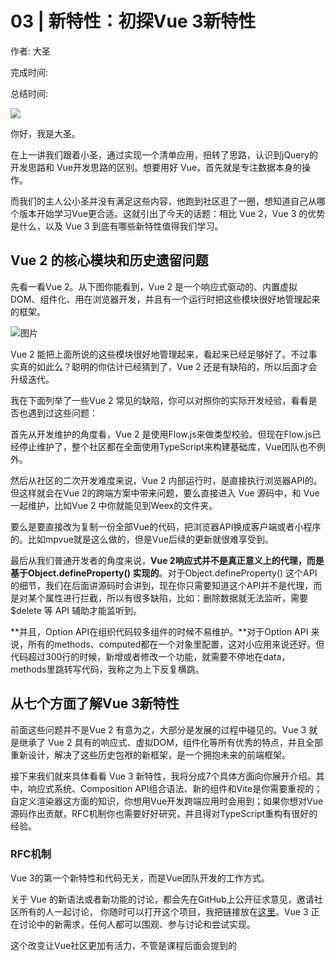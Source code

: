 # 03 \| 新特性：初探Vue 3新特性

作者: 大圣

完成时间:

总结时间:

![](<https://static001.geekbang.org/resource/image/49/bd/49423ff66e6cfd08d3acd2751ea79ebd.jpg>)

<audio><source src="https://static001.geekbang.org/resource/audio/b4/34/b43a2d702a83e0b1cd4eb80f083f9e34.mp3" type="audio/mpeg"></audio>

你好，我是大圣。

在上一讲我们跟着小圣，通过实现一个清单应用，扭转了思路，认识到jQuery的开发思路和 Vue开发思路的区别。想要用好 Vue，首先就是专注数据本身的操作。

而我们的主人公小圣并没有满足这些内容，他跑到社区逛了一圈，想知道自己从哪个版本开始学习Vue更合适。这就引出了今天的话题：相比 Vue 2，Vue 3 的优势是什么，以及 Vue 3 到底有哪些新特性值得我们学习。

## Vue 2 的核心模块和历史遗留问题

先看一看Vue 2。从下图你能看到，Vue 2 是一个响应式驱动的、内置虚拟DOM、组件化、用在浏览器开发，并且有一个运行时把这些模块很好地管理起来的框架。

![图片](<https://static001.geekbang.org/resource/image/df/a2/df099da509445a941d129eb9696935a2.jpg?wh=1661x957>)

Vue 2 能把上面所说的这些模块很好地管理起来，看起来已经足够好了。不过事实真的如此么？聪明的你估计已经猜到了，Vue 2 还是有缺陷的，所以后面才会升级迭代。

我在下面列举了一些Vue 2 常见的缺陷，你可以对照你的实际开发经验，看看是否也遇到过这些问题：

首先从开发维护的角度看，Vue 2 是使用Flow.js来做类型校验。但现在Flow.js已经停止维护了，整个社区都在全面使用TypeScript来构建基础库，Vue团队也不例外。

然后从社区的二次开发难度来说，Vue 2 内部运行时，是直接执行浏览器API的。但这样就会在Vue 2的跨端方案中带来问题，要么直接进入 Vue 源码中，和 Vue 一起维护，比如Vue 2 中你就能见到Weex的文件夹。

<!-- [[[read_end]]] -->

要么是要直接改为复制一份全部Vue的代码，把浏览器API换成客户端或者小程序的。比如mpvue就是这么做的，但是Vue后续的更新就很难享受到。

最后从我们普通开发者的角度来说，**Vue 2响应式并不是真正意义上的代理，而是基于Object.defineProperty() 实现的**。对于Object.defineProperty() 这个API的细节，我们在后面讲源码时会讲到，现在你只需要知道这个API并不是代理，而是对某个属性进行拦截，所以有很多缺陷，比如：删除数据就无法监听，需要 $delete 等 API 辅助才能监听到。

**并且，Option API在组织代码较多组件的时候不易维护。**对于Option API 来说，所有的methods、computed都在一个对象里配置，这对小应用来说还好。但代码超过300行的时候，新增或者修改一个功能，就需要不停地在data，methods里跳转写代码，我称之为上下反复横跳。

## 从七个方面了解Vue 3新特性

前面这些问题并不是Vue 2 有意为之，大部分是发展的过程中碰见的。Vue 3 就是继承了 Vue 2 具有的响应式、虚拟DOM，组件化等所有优秀的特点，并且全部重新设计，解决了这些历史包袱的新框架，是一个拥抱未来的前端框架。

接下来我们就来具体看看 Vue 3 新特性，我将分成7个具体方面向你展开介绍。其中，响应式系统、Composition API组合语法、新的组件和Vite是你需要重视的；自定义渲染器这方面的知识，你想用Vue开发跨端应用时会用到；如果你想对Vue源码作出贡献，RFC机制你也需要好好研究，并且得对TypeScript重构有很好的经验。

### RFC机制

Vue 3的第一个新特性和代码无关，而是Vue团队开发的工作方式。

关于 Vue 的新语法或者新功能的讨论，都会先在GitHub上公开征求意见，邀请社区所有的人一起讨论， 你随时可以打开这个项目，我把链接放在[这里](<https://github.com/vuejs/rfcs>)。Vue 3 正在讨论中的新需求，任何人都可以围观、参与讨论和尝试实现。

这个改变让Vue社区更加有活力，不管是课程后面会提到的<script setup>，还是 Vue 3 引入的ref API，你都可以在这个项目中看到每个需求从诞生到最终被Vue采纳的来龙去脉，这能帮助我们更好地了解Vue的发展。

Vue很长一段时间都是尤雨溪一个人维护，感慨尤雨溪战斗力的同时，社区也有很多人对Vue的稳定性提出质疑。后来尤雨溪吸纳了社区的人，并成立了Core Team。Vue 3 在此基础之上更进一步，全面拥抱社区，任何对Vue感兴趣的人都可以参与新特性的讨论。

![图片](<https://static001.geekbang.org/resource/image/61/68/61bb976a8165ef2e2f177d9e51c8bd68.png?wh=1534x1094>)

RFC的引入，让Vue生态更加开放，在开发方式的新特性之外，我们搞技术的还是要回归代码，下面我来说说Vue 3 在代码层面所做的具体优化。

### 响应式系统

Vue 2 的响应式机制是基于Object.defineProperty()这个API实现的，此外，Vue还使用了Proxy，这两者看起来都像是对数据的读写进行拦截，但是defineProperty是拦截具体某个属性，Proxy才是真正的“代理”。

怎么理解这两者的区别呢？我们首先看defineProperty这个API，defineProperty的使用，要明确地写在代码里，下面是示例代码：

```xml
Object.defineProperty(obj, 'title', {
&nbsp; get() {},
&nbsp; set() {},
})
```

当项目里“读取obj.title”和“修改obj.title”的时候被defineProperty拦截，但defineProperty对不存在的属性无法拦截，所以 Vue 2 中所有数据必须要在data里声明。

而且，如果title是一个数组的时候，对数组的操作，并不会改变obj.title的指向，虽然我们可以通过拦截.push等操作实现部分功能，但是对数组的长度的修改等操作还是无法实现拦截，所以还需要额外的$set等API。

而Proxy这个API就是真正的代理了，我们先看它的用法：

```xml
new Proxy(obj, {
  get() { },
  set() { },
})
```

需要注意的是，虽然 Proxy 拦截obj这个数据，但obj具体是什么属性，Proxy则不关心，统一都拦截了。而且Proxy还可以监听更多的数据格式，比如Set、Map，这是 Vue 2 做不到的。

当然，Proxy存在一些兼容性问题，这也是为什么Vue 3 不兼容IE11以下的浏览器的原因，还好现在IE用的人不多了。

**更重要的是，我觉得Proxy代表一种方向，就是框架会越来越多的拥抱浏览器的新特性。**在Proxy普及之前，我们是没有办法完整的监听一个JavaScript对象的变化，只能使用Object.defineProperty()去实现一部分功能。

前端框架利用浏览器的新特性来完善自己，才会让前端这个生态更繁荣，抛弃旧的浏览器是早晚的事。

这里你掌握Proxy的优势就可以了，具体的使用我们后面会自己手写一个，帮助你深入理解。

### 自定义渲染器

Vue 2 内部所有的模块都是揉在一起的，这样做会导致不好扩展的问题，刚才我也提到了这一点。Vue 3 是怎么解决这个问题的呢？那就是拆包，使用最近流行的monorepo管理方式，响应式、编译和运行时全部独立了，变成下图所示的模样：

![图片](<https://static001.geekbang.org/resource/image/95/0c/9573fb8b18cb694fe9959b82742ecb0c.jpg?wh=1444x824>)

**我们能看到，在Vue 3 的组织架构中，响应式独立了出来。**而Vue 2 的响应式只服务于Vue，Vue 3 的响应式就和Vue解耦了，你甚至可以在Node.js和React中使用响应式。

渲染的逻辑也拆成了**平台无关渲染逻辑**和**浏览器渲染API**两部分 。

在这个架构下，Node的一些库，甚至React都可以依赖响应式。在任何时候，如果你希望数据被修改了之后能通知你，你都可以单独依赖Vue 3 的响应式。

那么，在你想使用Vue 3 开发小程序、开发canvas小游戏以及开发客户端的时候，就不用全部fork Vue的代码，只需要实现平台的渲染逻辑就可以。

![图片](<https://static001.geekbang.org/resource/image/27/f6/2742614d6d43134084835a44079313f6.jpg?wh=1920x939>)

就像动画片《战神金刚》，五个机器人可以独立执行任务，但关键时刻，高呼一声“我来组成头部”，就可以合体，从而发挥整体的作用。Vue 3 也是一样，响应式、编译和运行时几部分组合在一起就是运行在浏览器端的Vue 3，每个模块又都可以独立扩展出新的功能。

### 全部模块使用TypeScript重构

由于小圣之前只是用JavaScript来构建他的前端项目，而JavaScript是弱类型的语言。类型系统带来的好处以后我再跟他细说，现在只是笼统地告诉他，**类型系统带来了更方便的提示，并且让我们的代码能够更健壮**。

我们还是结合例子来看看，在下面这段代码中，我们首先定义了name这个变量，在定义的时候标记的是一个字符串，因而后面给它赋值时，赋值为数字就会报错。

之后，我们定义一个类型 Person，里面的变量name是字符串类型，变量age是数字类型。违反这个设置的数据就报错，这在多人协同和长期维护的项目里带来的收益是巨大的，因为这样可以使错误的代码在编译阶段就被发现，从而避免程序上线运行后，可能会发生的更大的异常错误。

```xml
let name:string = '我是个靓仔'
name = 1 // 报错
interface Person {
    name: string;
    age: number;
}
let me:Person = {
  name:'靓仔圣',
  age:18
}

me.age = '整条街' // 报错
```

所以大部分开源的框架都会引入类型系统，来对JavaScript进行限制。这样做的原因，就是我们前面提到的两点：**第一点是，类型系统带来了更方便的提示；第二点是，类型系统让代码更健壮**。

Vue 2 那个时代基本只有两个技术选型，Facebook家的Flow.js和微软家的TypeScript。Vue 2选Flow.js没问题，但是现在Flow.js被抛弃了。Vue 3 选择了TypeScript，TypeScript官方也对使用TypeScript开发Vue 3 项目的团队也更加友好。

### Composition API 组合语法

Composition API 是Vue 3 中我最喜欢的一个特性，我们也叫它组合API。

先举个Vue 2 中的简单例子，一个累加器，并且还有一个计算属性显示累加器乘以2的结果。

```xml
<div id="app">

  <h1 @click="add">{{count}} * 2 = {{double}}</h1>
</div>
<script src="https://unpkg.com/vue@next"></script>
<script>
let App = {
  data(){
    return {
      count:1
    }
  },
  methods:{
    add(){
      this.count++
    }
  },
  computed:{
    double(){
      return this.count*2
    }
  }
}
Vue.createApp(App).mount('#app')
</script>
```

在Vue 3 中，除了上面这种这个写法，我们还可以采用下方的写法，新增一个setup配置：

```xml
<div id="app">
  <h1 @click="add">{{state.count}} * 2 = {{double}}</h1>
</div>
<script src="https://unpkg.com/vue@next"></script>
<script>
const {reactive,computed} = Vue
let App = {
  setup(){
    const state = reactive({
      count:1
    })
    function add(){
      state.count++
    }
    const double = computed(()=>state.count*2)
    return {state,add,double}
  }
}
Vue.createApp(App).mount('#app')
</script>
```

使用Composition API后，代码看起来很烦琐，没有Vue 2 中 Options API 的写法简单好懂，但Options API的写法也有几个很严重的问题：

- 由于所有数据都挂载在this之上，因而Options API 的写法对TypeScript的类型推导很不友好，并且这样也不好做Tree-shaking清理代码。
- 新增功能基本都得修改data、method等配置，并且代码上300行之后，会经常上下反复横跳，开发很痛苦。
- 代码不好复用，Vue 2 的组件很难抽离通用逻辑，只能使用mixin，还会带来命名冲突的问题。

<!-- -->

我们使用Composition API 后，虽然看起来烦琐了一些，但是带来了诸多好处：

- 所有API都是import 引入的（现在我们的例子还没有工程化，后续会加入）。用到的功能都import进来，对Tree-shaking很友好，我的例子里没用到功能，打包的时候会被清理掉 ，减小包的大小。
- 不再上下反复横跳，我们可以把一个功能模块的methods、data都放在一起书写，维护更轻松。
- 代码方便复用，可以把一个功能所有的methods、data封装在一个独立的函数里，复用代码非常容易。
- Composotion API 新增的return等语句，在实际项目中使用<script setup>特性可以清除， 我们后续项目中都会用到这样的操作。

<!-- -->

**Composition API对我们开发Vue项目起到了巨大的帮助。**下面这个示例图很好地说明了问题：每一个功能模块的代码颜色一样，左边是Options API，一个功能的代码零散的分布在data，methods等配置内，维护起来很麻烦，而右边的Compositon API就不一样了，每个功能模块都在一起维护。

![](<https://static001.geekbang.org/resource/image/a0/5f/a0010538b40e48fc5fc68b0eed2b025f.jpg?wh=3220x2046>)

其实还可以更进一步，如果每个颜色块代码，我们都拆分出去一个函数，我们就会写出类似上面右侧风格的代码，每个数据来源都清晰可见，而且每个功能函数都可以在各个地方复用。对于Vue 3 采用的这种代码风格，小圣同学直呼清爽。

### 新的组件

Vue 3 还内置了Fragment、Teleport 和 Suspense三个新组件。这个倒不难，项目中用到的时候会详细剖析，现在你只需要这仨是啥就行，以及它们的用途即可：

- Fragment: Vue 3 组件不再要求有一个唯一的根节点，清除了很多无用的占位div。
- Teleport: 允许组件渲染在别的元素内，主要开发弹窗组件的时候特别有用。
- Suspense: 异步组件，更方便开发有异步请求的组件。

<!-- -->

### 新一代工程化工具Vite

Vite不在Vue 3 的代码包内，和Vue也不是强绑定，Vite的竞品是Webpack，而且按照现在的趋势看，使用率超过Webpack也是早晚的事。

Vite主要提升的是开发的体验，Webpack等工程化工具的原理，就是根据你的import依赖逻辑，形成一个依赖图，然后调用对应的处理工具，把整个项目打包后，放在内存里再启动调试。

由于要预打包，所以复杂项目的开发，启动调试环境需要3分钟都很常见，Vite就是为了解决这个时间资源的消耗问题出现的。

你可能不知道，现代浏览器已经默认支持了ES6的import语法，Vite就是基于这个原理来实现的。具体来说，在调试环境下，我们不需要全部预打包，只是把你首页依赖的文件，依次通过网络请求去获取，整个开发体验得到巨大提升，做到了复杂项目的秒级调试和热更新。

下图展示了Webpack的工作原理，Webpack要把所有路由的依赖打包后，才能开始调试。

![图片](<https://static001.geekbang.org/resource/image/d4/ba/d471d1f14abeaf4b091ddf5fb83e3eba.jpg?wh=1920x913>)

而下图所示的是Vite的工作原理，一开始就可以准备联调，然后根据首页的依赖模块，再去按需加载，这样启动调试所需要的资源会大大减少。

![图片](<https://static001.geekbang.org/resource/image/8b/4c/8b726d2b8a09b045874340504a04414c.jpg?wh=1920x960>)

后面我交给小圣的项目也主要用Vite作为工程化工具，你之后会详细地在实战中了解，第四部分我还会带着小圣手写一个mini版Vite，让我们拭目以待吧！

## 总结

今天学习的重点是Vue 3 主要的新特性，我们再来对这些特征做一个回顾：

- 新的RFC机制也让我们所有人都可以参与Vue新语法的讨论。
- 工程化工具Vite带来了更丝滑的调试体验。
- 对于产品的最终效果来看，Vue 3 性能更高，体积更小。
- 对于普通开发者来说，Composition API 组合语法带来了更好的组织代码的形式。全新的响应式系统基于Proxy，也可以独立使用。
- Vue 3 内置了新的Fragment、Teleport和Suspense等组件。
- 对于Vue的二次开发来说，自定义渲染器让我们开发跨端应用时更加得心应手。
- 对于Vue的源码维护者，全部的模块使用TypeScript重构，能够带来更好的可维护性。

<!-- -->

简而言之，Vue 3 带给我们的就是更快、更强且更易于扩展的开发体验，我们也可以用下面这个图来做个总结：

![](<https://static001.geekbang.org/resource/image/cc/d0/cc47460b1f9441d843bff6d37777a8d0.jpg?wh=3059x1664>)

## 思考题

你喜欢 Vue 3 的哪一个新特性呢？你可以谈谈你的看法。

欢迎你在留言区跟我互动讨论，也推荐你把这一讲分享给你自己的朋友、同事。

